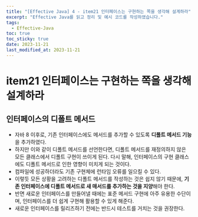 ```yaml
---
title: "[Effective Java] 4 - item21 인터페이스는 구현하는 쪽을 생각해 설계하라"
excerpt: "Effective Java를 읽고 정리 및 예시 코드를 작성하였습니다."
tags:
  - Effective-Java
toc: true
toc_sticky: true
date: 2023-11-21
last_modified_at: 2023-11-21
---
```


# item21 인터페이스는 구현하는 쪽을 생각해 설계하라

## 인터페이스의 디폴트 메서드

- 자바 8 이후로, 기존 인터페이스에도 메서드를 추가할 수 있도록 **디폴트 메서드 기능**을 추가하였다. 
- 하지만 이와 같이 디폴트 메서드를 선언한다면, 디폴트 메서드를 재정의하지 않은 모든 클래스에서 디폴트 구현이 쓰이게 된다. 다시 말해, 인터페이스의 구현 클래스에도 디폴트 메서드로 인한 영향이 미치게 되는 것이다.
- 컴파일에 성공하더라도 기존 구현체에 런타임 오류를 일으킬 수 있다.
- 이렇듯 모든 상황을 고려하는 디폴트 메서드를 작성하는 것은 쉽지 않기 때문에, **기존 인터페이스에 디폴트 메서드로 새 매서드를 추가하는 것을 지양**해야 한다.
- 반면 새로운 인터페이스를 만들어낼 때에는 표준 메서드 구현에 아주 유용한 수단이며, 인터페이스를 더 쉽게 구현해 활용할 수 있게 해준다.
- 새로운 인터페이스를 릴리즈하기 전에는 반드시 테스트를 거치는 것을 권장한다.